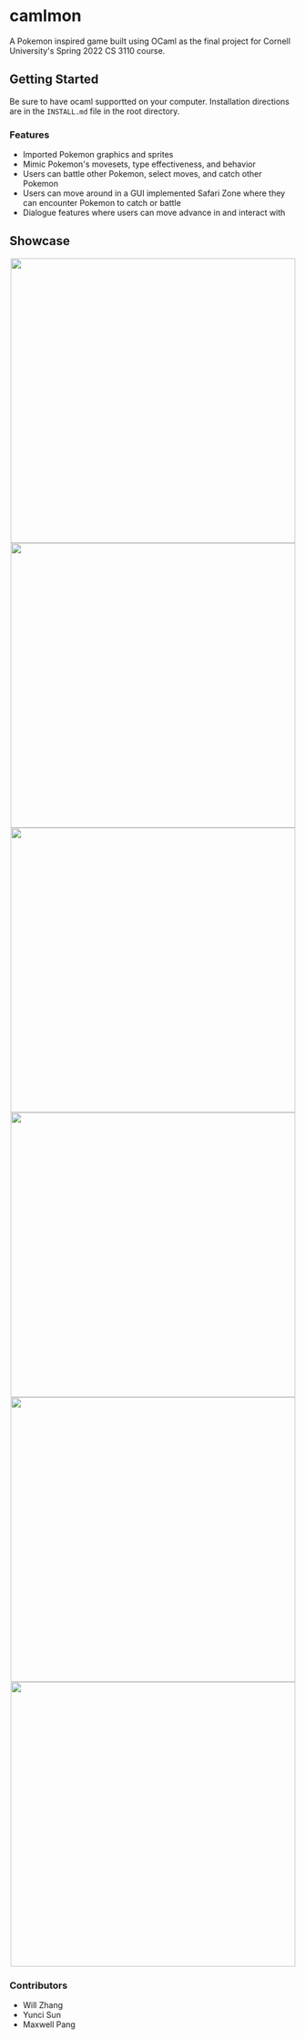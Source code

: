 # camlmon
A Pokemon inspired game built using OCaml as the final project for Cornell University's Spring 2022 CS 3110 course. 


## Getting Started 
Be sure to have ocaml supportted on your computer. Installation directions are in the `INSTALL.md` file in the root directory.


### Features 
- Imported Pokemon graphics and sprites
- Mimic Pokemon's movesets, type effectiveness, and behavior
- Users can battle other Pokemon, select moves, and catch other Pokemon
- Users can move around in a GUI implemented Safari Zone where they can encounter Pokemon to catch or battle 
- Dialogue features where users can move advance in and interact with 
 
 ## Showcase
 
 <div align="center"> 
<img src=https://user-images.githubusercontent.com/46132945/174495810-4924dd52-07a2-4116-8864-e48ac5818246.png width="500" height="auto" />
<img src=https://user-images.githubusercontent.com/46132945/174495830-0caae680-e6e0-40ac-a220-e4349a04028c.png width="500" height="auto" />
<img src=https://user-images.githubusercontent.com/46132945/174495854-baf02994-6b91-4c7d-9fb4-329b9a3acaa7.png width="500" height="auto" />
<img src=https://user-images.githubusercontent.com/46132945/174495863-5603e386-5f26-41d0-9305-6d3518432cd0.png width="500" height="auto" />
<img src=https://user-images.githubusercontent.com/46132945/174495870-46e27080-fcfa-4d7c-83c6-715f065ad2b4.png width="500" height="auto" />
<img src=https://user-images.githubusercontent.com/46132945/174495882-1afab74a-49bd-4df2-88ce-c7db4634263c.png width="500" height="auto" />
</div>

### Contributors 

- Will Zhang
- Yunci Sun
- Maxwell Pang

